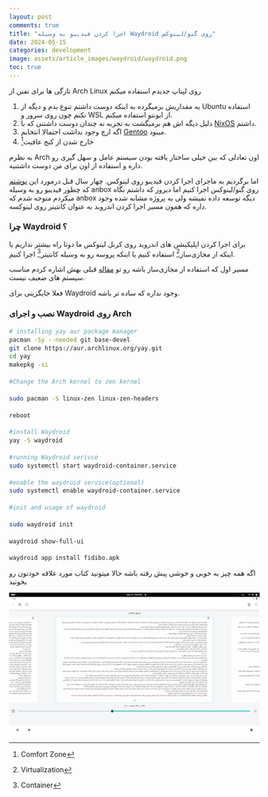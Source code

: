 ```yaml
---
layout: post
comments: true
title: "اجرا کردن فیدیبو به وسیله Waydroid روی گنو/لینوکس"
date: 2024-05-15
categories: development
image: assets/article_images/waydroid/waydroid.png
toc: true
---
```


تازگی ها برای تفنن از Arch Linux روی لپتاپ جدیدم استفاده میکنم

1. یه مقداریش برمیگرده به اینکه دوست داشتم تنوع بدم و دیگه از Ubuntu استفاده نکنم چون روی سرور و WSL از ابونتو استفاده میکنم.
1. دلیل دیگه اش هم برمیگشت به تجربه نه چندان دوست داشتنی که با [NixOS](https://nixos.org) داشتم.
1. اگه ارچ وجود نداشت احتمالا انتخابم [Gentoo](https://www.gentoo.org/) میبود.
1. خارج شدن از کنج عافیت[^1]

به نظرم Arch اون تعادلی که بین خیلی ساختار یافته بودن سیستم عامل و سهل گیری رو داره و استفاده از اون برای من دوست داشتنیه.

اما برگردیم به ماجرای اجرا کردن فیدیبو روی لینوکس.
چهار سال قبل درمورد این [نوشتم](/fidibo-anbox) که چطور فیدیبو رو به وسیله anbox روی گنو/لینوکس اجرا کنیم اما دیروز که داشتم نگاه میکردم متوجه شدم که anbox دیگه توسعه داده نمیشه ولی یه پروژه مشابه شده وجود داره که همون مسیر اجرا کردن اندروید به عنوان کانتینر روی لینوکسه.

### چرا Waydroid ؟

برای اجرا کردن اپلیکیشن های اندروید روی کرنل لینوکس ما دوتا راه بیشتر نداریم یا اینکه از مجازی‌ساز[^2] استفاده کنیم یا اینکه پروسه رو به وسیله کانتیتر[^3] اجرا کنیم.

مسیر اول که استفاده از مجازی‌ساز باشه رو تو [مقاله](/fidibo-anbox) قبلی بهش اشاره کردم مناسب سیستم های ضعیف نیست.

فعلا جایگزینی برای Waydroid وجود نداره که ساده تر باشه.

### نصب و اجرای Waydroid روی Arch

```bash
# installing yay aur package manager
pacman -Sy --needed git base-devel
git clone https://aur.archlinux.org/yay.git
cd yay
makepkg -si

#Change the Arch kernel to zen kernel

sudo pacman -S linux-zen linux-zen-headers

reboot

#install Waydroid
yay -S waydroid

#running Waydroid serivce
sudo systemctl start waydroid-container.service

#enable the waydroid service(optional)
sudo systemctl enable waydroid-container.service

#init and usage of waydroid

sudo waydroid init

waydroid show-full-ui

waydroid app install fidibo.apk

```

اگه همه چیز به خوبی و خوشی پیش رفته باشه حالا میتونید کتاب مورد علاقه خودتون رو بخونید

![کتاب طریق شاهان](assets/article_images/waydroid/the-way-of-kings-persian.png)

[^1]: Comfort Zone
[^2]: Virtualization
[^3]: Container
